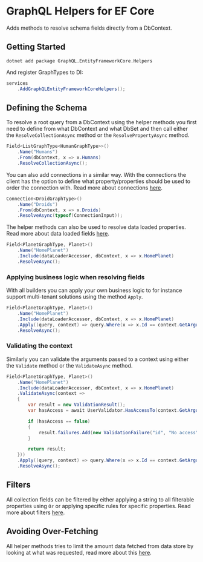# GraphQL Helpers for EF Core

Adds methods to resolve schema fields directly from a DbContext.

## Getting Started

```
dotnet add package GraphQL.EntityFrameworkCore.Helpers
```

And register GraphTypes to DI:

```c#
services
    .AddGraphQLEntityFrameworkCoreHelpers();
```

## Defining the Schema

To resolve a root query from a DbContext using the helper methods you first need to define from what DbContext and what DbSet and then call either the `ResolveCollectionAsync` method or the `ResolvePropertyAsync` method.

```c#
Field<ListGraphType<HumanGraphType>>()
    .Name("Humans")
    .From(dbContext, x => x.Humans)
    .ResolveCollectionAsync();
```

You can also add connections in a similar way. With the connections the client has the option to define what property/properties should be used to order the connection with. Read more about connections [here](documentation/Connections.md).

```c#
Connection<DroidGraphType>()
    .Name("Droids")
    .From(dbContext, x => x.Droids)
    .ResolveAsync(typeof(ConnectionInput));
```

The helper methods can also be used to resolve data loaded properties. Read more about data loaded fields [here](documentation/DataLoadedFields.md).

```c#
Field<PlanetGraphType, Planet>()
    .Name("HomePlanet")
    .Include(dataLoaderAccessor, dbContext, x => x.HomePlanet)
    .ResolveAsync();
```

### Applying business logic when resolving fields

With all builders you can apply your own business logic to for instance support multi-tenant solutions using the method `Apply`.

```c#
Field<PlanetGraphType, Planet>()
    .Name("HomePlanet")
    .Include(dataLoaderAccessor, dbContext, x => x.HomePlanet)
    .Apply((query, context) => query.Where(x => x.Id == context.GetArgument<int>("id")))
    .ResolveAsync();
```

### Validating the context

Similarly you can validate the arguments passed to a context using either the `Validate` method or the `ValidateAsync` method.

```c#
Field<PlanetGraphType, Planet>()
    .Name("HomePlanet")
    .Include(dataLoaderAccessor, dbContext, x => x.HomePlanet)
    .ValidateAsync(context =>
    {
        var result = new ValidationResult();
        var hasAccess = await UserValidator.HasAccessTo(context.GetArgument<int>("id"));

        if (hasAccess == false)
        {
            result.failures.Add(new ValidationFailure("id", "No access"));
        }

        return result;
    }))
    .Apply((query, context) => query.Where(x => x.Id == context.GetArgument<int>("id")))
    .ResolveAsync();
```

## Filters

All collection fields can be filtered by either applying a string to all filterable properties using `Or` or applying specific rules for specific properties. Read more about filters [here](documentation/Filters.md).

## Avoiding Over-Fetching

All helper methods tries to limit the amount data fetched from data store by looking at what was requested, read more about this [here](documentation/SelectFromRequest.md).
